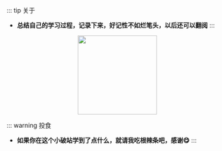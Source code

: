 ::: tip 关于
* **总结自己的学习过程，记录下来，好记性不如烂笔头，以后还可以翻阅**
:::

<center class="half">
    <img src="https://cdn.jsdelivr.net/gh/wliduo/CDN@1.1/feed/pay.png" height="180"></img>
</center>

::: warning 投食
* **如果你在这个小破站学到了点什么，就请我吃根辣条吧，感谢:yum:**
:::

<!-- <center class="half">
    <img src="https://cdn.jsdelivr.net/gh/wliduo/CDN@1.1/feed/alipay.png" alt="支付宝" height="150" width="150"></img>&nbsp;&nbsp;&nbsp;&nbsp;&nbsp;&nbsp;&nbsp;
    <img src="https://cdn.jsdelivr.net/gh/wliduo/CDN@1.1/feed/wechatpay.png" alt="微信" height="150" width="150"></img>
</center>
<br/>
<center class="half"><b>支付宝&nbsp;&nbsp;&nbsp;&nbsp;&nbsp;&nbsp;&nbsp;&nbsp;&nbsp;&nbsp;&nbsp;&nbsp;&nbsp;&nbsp;&nbsp;&nbsp;&nbsp;&nbsp;&nbsp;&nbsp;&nbsp;&nbsp;&nbsp;&nbsp;&nbsp;&nbsp;&nbsp;&nbsp;&nbsp;&nbsp;&nbsp;&nbsp;&nbsp;微信</b></center> -->
